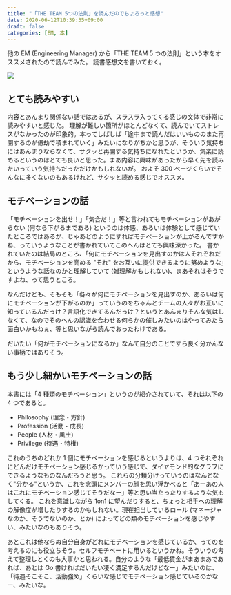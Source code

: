 ```yaml
---
title: "「THE TEAM 5つの法則」を読んだのでちょろっと感想"
date: 2020-06-12T10:39:35+09:00
draft: false
categories: [EM, 本]
---
```


他の EM (Engineering Manager) から「THE TEAM 5 つの法則」という本をオススメされたので読んでみた。
読書感想文を書いておく。

<!--more-->

<a target="_blank"  href="https://www.amazon.co.jp/gp/product/B07PZB9DTK/ref=as_li_tl?ie=UTF8&camp=247&creative=1211&creativeASIN=B07PZB9DTK&linkCode=as2&tag=pankona-22&linkId=dcf00a7b626c287bbadac7a02c82a6d2"><img border="0" src="//ws-fe.amazon-adsystem.com/widgets/q?_encoding=UTF8&MarketPlace=JP&ASIN=B07PZB9DTK&ServiceVersion=20070822&ID=AsinImage&WS=1&Format=_SL250_&tag=pankona-22" ></a><img src="//ir-jp.amazon-adsystem.com/e/ir?t=pankona-22&l=am2&o=9&a=B07PZB9DTK" width="1" height="1" border="0" alt="" style="border:none !important; margin:0px !important;" />

## とても読みやすい

内容とあんまり関係ない話ではあるが、スラスラ入ってくる感じの文体で非常に読みやすいと感じた。
理解が難しい箇所がほとんどなくて、読んでいてストレスがなかったのが印象的。本ってしばしば「途中まで読んだはいいもののまた再開するのが億劫で積まれていく」みたいになりがちかと思うが、そういう気持ちにはあんまりならなくて、サクッと再開する気持ちになれたというか、気楽に読めるというのはとても良いと思った。まあ内容に興味があったから早く先を読みたいっていう気持ちだっただけかもしれないが。
およそ 300 ページくらいでそんなに多くないのもあるけれど、サクッと読める感じでオススメ。

## モチベーションの話

「モチベーションを出せ！」「気合だ！」等と言われてもモチベーションがあがらない (何なら下がるまである) というのは体感、あるいは体験として感じていたところではあるが、じゃあどのようにすればモチベーションが上がるんですかね、っていうようなことが書かれていてこのへんはとても興味深かった。
書かれていたのは結局のところ、「何にモチベーションを見出すのかは人それぞれだから、モチベーションを高める "それ" をお互いに提供できるように努めような」というような話なのかと理解していて (雑理解かもしれない)、まあそれはそうですよね、って思うところ。

なんだけども、そもそも「各々が何にモチベーションを見出すのか、あるいは何にモチベーションが下がるのか」っていうのをちゃんとチームの人々がお互いに知っているんだっけ？言語化できてるんだっけ？というとあんまりそんな気はしなくて、なのでそのへんの認識を合わせる何らかの催しみたいのはやってみたら面白いかもねぇ、等と思いながら読んでおったわけである。

だいたい「何がモチベーションになるか」なんて自分のことですら良く分かんない事柄ではありそう。

## もう少し細かいモチベーションの話

本書には「4 種類のモチベーション」というのが紹介されていて、それは以下の 4 つであると。

- Philosophy (理念・方針)
- Profession (活動・成長)
- People (人材・風土)
- Privilege (待遇・特権)

これのうちのどれか 1 個にモチベーションを感じるというよりは、4 つそれぞれにどんだけモチベーション感じるかっていう感じで、ダイヤモンド的なグラフにできるようなものなんだろうと思う。
これらの分類分けっていうのはなんとなく"分かる"というか、これを念頭にメンバーの顔を思い浮かべると「あーあの人はこれにモチベーション感じてそうだなー」等と思い当たったりするような気もしてくる。
これを意識しながら 1on1 に望んだりすると、ちょっと相手への理解の解像度が増したりするのかもしれない。現在担当しているロール (マネージャなのか、そうでないのか、とか) によってどの類のモチベーションを感じやすい、みたいなのもありそう。

あとこれは他ならぬ自分自身がどれにモチベーションを感じているか、ってのを考えるのにも役立ちそう。セルフモチベートに用いるというかね。そういうの考えて整理しとくのも大事かと思われる。自分のような「最低賃金がまあまあであれば、あとは Go 書ければだいたい凄く満足するんだけどなー」みたいのは、「待遇そこそこ、活動強め」くらいな感じでモチベーション感じているのかなー、みたいな。
